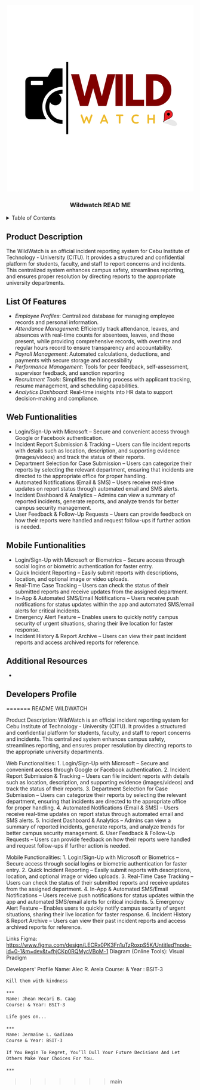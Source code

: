 <!-- PROJECT LOGO -->
<div align="center">
    <img src="WildWatch.png" alt="logoText">
    <h3>Wildwatch READ ME</h3>
</div>

<details>
  <summary>Table of Contents</summary>
  <ol>
    <li>
      <h5>About The Project</h5>
      <ul>
        <li><a href="#product-description">Product Description</a></li>
      </ul>
    </li>
       <li>
       <h5>List of Features</h5>
      <ul>
        <li><a href="#web-functionalities">Web Functionalities</a></li>
        <li><a href="#mobile-functionalities">Web Functionalities</a></li>
      </ul>
    </li>
    <li>
       <h5>Getting Started</h5>
      <ul>
        <li><a href="#prerequisites">Prerequisites</a></li>
        <li><a href="#installation">Installation</a></li>
      </ul>
    </li>
     <li><a href="#additional-resources">Additional Resources</a></li>
     <li><a href="#contact">Developers Profiles</a></li>
  </ol>
</details>



## Product Description

The WildWatch is an official incident reporting system for Cebu Institute of Technology - University (CITU). It provides a structured and confidential platform for students, faculty, and staff to report concerns and incidents. This centralized system enhances campus safety, streamlines reporting, and ensures proper resolution by directing reports to the appropriate university departments.



## List Of Features
- *Employee Profiles*: Centralized database for managing employee records and personal information.
- *Attendance Management*: Efficiently track attendance, leaves, and absences with real-time counts for absentees, leaves, and those present, while providing comprehensive records, with overtime and  regular hours record to ensure transparency and accountability.
- *Payroll Management*: Automated calculations, deductions, and payments with secure storage and accessibility
- *Performance Management*: Tools for peer feedback, self-assessment, supervisor feedback, and sanction reporting
- *Recruitment Tools*: Simplifies the hiring process with applicant tracking, resume management, and scheduling capabilities.
- *Analytics Dashboard*: Real-time insights into HR data to support decision-making and compliance.

## Web Funtionalities
- Login/Sign-Up with Microsoft – Secure and convenient access through Google or Facebook authentication.
- Incident Report Submission & Tracking – Users can file incident reports with details such as location, description, and supporting evidence (images/videos) and track the status of their reports.
- Department Selection for Case Submission – Users can categorize their reports by selecting the relevant department, ensuring that incidents are directed to the appropriate office for proper handling.
- Automated Notifications (Email & SMS) – Users receive real-time updates on report status through automated email and SMS alerts.
- Incident Dashboard & Analytics – Admins can view a summary of reported incidents, generate reports, and analyze trends for better campus security management.
- User Feedback & Follow-Up Requests – Users can provide feedback on how their reports were handled and request follow-ups if further action is needed.

## Mobile Funtionalities
- Login/Sign-Up with Microsoft or Biometrics – Secure access through social logins or biometric authentication for faster entry.
- Quick Incident Reporting – Easily submit reports with descriptions, location, and optional image or video uploads.
- Real-Time Case Tracking – Users can check the status of their submitted reports and receive updates from the assigned department.
- In-App & Automated SMS/Email Notifications – Users receive push notifications for status updates within the app and automated SMS/email alerts for critical incidents.
- Emergency Alert Feature – Enables users to quickly notify campus security of urgent situations, sharing their live location for faster response.
- Incident History & Report Archive – Users can view their past incident reports and access archived reports for reference.

## Additional Resources

- 

## Developers Profile

  
=======
README
WILDWATCH

Product Description:
	WildWatch is an official incident reporting system for Cebu Institute of Technology - University (CITU). It provides a structured and confidential platform for students, faculty, and staff to report concerns and incidents. This centralized system enhances campus safety, streamlines reporting, and ensures proper resolution by directing reports to the appropriate university departments.

Web Functionalities:
	1. Login/Sign-Up with Microsoft – Secure and convenient access through Google or Facebook authentication.
	2. Incident Report Submission & Tracking – Users can file incident reports with details such as location, description, and supporting evidence (images/videos) and track the status of their reports.
	3. Department Selection for Case Submission – Users can categorize their reports by selecting the relevant department, ensuring that incidents are directed to the appropriate office for proper handling.
	4. Automated Notifications (Email & SMS) – Users receive real-time updates on report status through automated email and SMS alerts.
	5. Incident Dashboard & Analytics – Admins can view a summary of reported incidents, generate reports, and analyze trends for better campus security management.
	6. User Feedback & Follow-Up Requests – Users can provide feedback on how their reports were handled and request follow-ups if further action is needed.

Mobile Functionalities:
	1. Login/Sign-Up with Microsoft or Biometrics – Secure access through social logins or biometric authentication for faster entry.
	2. Quick Incident Reporting – Easily submit reports with descriptions, location, and optional image or video uploads.
	3. Real-Time Case Tracking – Users can check the status of their submitted reports and receive updates from the assigned department.
	4. In-App & Automated SMS/Email Notifications – Users receive push notifications for status updates within the app and automated SMS/email alerts for critical incidents.
	5. Emergency Alert Feature – Enables users to quickly notify campus security of urgent situations, sharing their live location for faster response.
	6. Incident History & Report Archive – Users can view their past incident reports and access archived reports for reference.

Links
Figma: https://www.figma.com/design/LECRx0PK3Fn1uTzRoxpS5K/Untitled?node-id=0-1&m=dev&t=fhjCKp0RQMycVBoM-1
Diagram (Online Tools): Visual Pradigm

Developers' Profile
	Name: Alec R. Arela
	Course: & Year : BSIT-3

	Kill them with kindness

	***
	Name: Jhean Hecari B. Caag
	Course: & Year: BSIT-3

	Life goes on...

	***
	Name: Jermaine L. Gadiano
	Course & Year: BSIT-3

	If You Begin To Regret, You’ll Dull Your Future Decisions And Let Others Make Your Choices For You.

	***
>>>>>>> main
